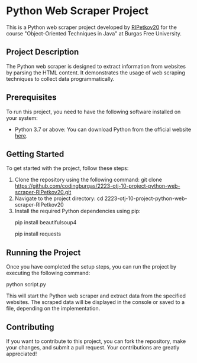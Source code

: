 # Python Web Scraper Project

This is a Python web scraper project developed by [RIPetkov20](https://github.com/RIPetkov20) for the course "Object-Oriented Techniques in Java" at Burgas Free University.

## Project Description

The Python web scraper is designed to extract information from websites by parsing the HTML content. It demonstrates the usage of web scraping techniques to collect data programmatically.

## Prerequisites

To run this project, you need to have the following software installed on your system:

- Python 3.7 or above: You can download Python from the official website [here](https://www.python.org/downloads/).

## Getting Started

To get started with the project, follow these steps:

1. Clone the repository using the following command:
git clone https://github.com/codingburgas/2223-otj-10-project-python-web-scraper-RIPetkov20.git
2. Navigate to the project directory:
  cd 2223-otj-10-project-python-web-scraper-RIPetkov20
3. Install the required Python dependencies using pip:
   <p>pip install beautifulsoup4</p>
   <p>pip install requests</p>
   
## Running the Project

Once you have completed the setup steps, you can run the project by executing the following command:

  python script.py


This will start the Python web scraper and extract data from the specified websites. The scraped data will be displayed in the console or saved to a file, depending on the implementation.

## Contributing

If you want to contribute to this project, you can fork the repository, make your changes, and submit a pull request. Your contributions are greatly appreciated!